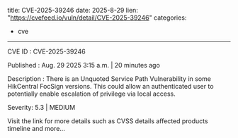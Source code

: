  
title: CVE-2025-39246
date: 2025-8-29
lien: "https://cvefeed.io/vuln/detail/CVE-2025-39246"
categories:
  - cve
---

CVE ID : CVE-2025-39246

Published :  Aug. 29
2025
3:15 a.m. | 20 minutes ago

Description : There is an Unquoted Service Path Vulnerability in some HikCentral FocSign versions. This could allow an authenticated user to potentially enable escalation of privilege via local access.

Severity: 5.3 | MEDIUM

Visit the link for more details
such as CVSS details
affected products
timeline
and more...
